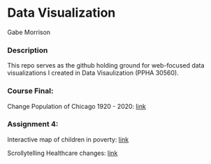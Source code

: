 # Data Visualization

Gabe Morrison

### Description

This repo serves as the github holding ground for web-focused data visualizations I created in Data Visaulization (PPHA 30560).

### Course Final:

Change Population of Chicago 1920 - 2020: [link](https://deckart2.github.io/data_visualization/final_viz_map/)

### Assignment 4:

Interactive map of children in poverty: [link](https://deckart2.github.io/data_visualization/map_d3/)

Scrollytelling Healthcare changes: [link](https://deckart2.github.io/data_visualization/scroll_rig/)
